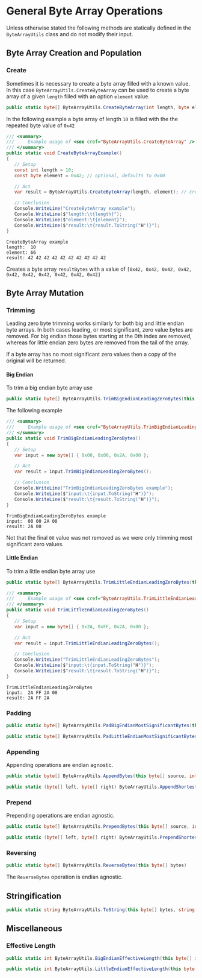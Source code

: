 # General Byte Array Operations

Unless otherwise stated the following methods are statically defined in the `ByteArrayUtils` class and do not modify their input.

## Byte Array Creation and Population

### Create

Sometimes it is necessary to create a byte array filled with a known value. In this case `ByteArrayUtils.CreateByteArray` can be used to create a byte array of a given `length` filled with an option `element` value.

```c#
public static byte[] ByteArrayUtils.CreateByteArray(int length, byte element = 0x00)
```

In the following example a byte array of length `10` is filled with the the repeated byte value of `0x42`

```c#
/// <summary>
///     Example usage of <see cref="ByteArrayUtils.CreateByteArray" />
/// </summary>
public static void CreateByteArrayExample()
{
   // Setup
   const int length = 10;
   const byte element = 0x42; // optional, defaults to 0x00

   // Act
   var result = ByteArrayUtils.CreateByteArray(length, element); // creates a byte array of length 10, filled with bytes of 0x42

   // Conclusion
   Console.WriteLine("CreateByteArray example");
   Console.WriteLine($"length:\t{length}");
   Console.WriteLine($"element:\t{element}");
   Console.WriteLine($"result:\t{result.ToString("H")}");
}
```

```
CreateByteArray example
length:  10
element: 66
result: 42 42 42 42 42 42 42 42 42 42
```

Creates a byte array `resultBytes` with a value of `[0x42, 0x42, 0x42, 0x42, 0x42, 0x42, 0x42, 0x42, 0x42, 0x42]`


## Byte Array Mutation

### Trimming

Leading zero byte trimming works similarly for both big and little endian byte arrays. In both cases leading, or most significant, zero value bytes are removed. For big endian those bytes starting at the 0th index are removed, whereas for little endian zero bytes are removed from the tail of the array. 

If a byte array has no most significant zero values then a copy of the original will be returned.

#### Big Endian

To trim a big endian byte array use

```c#
public static byte[] ByteArrayUtils.TrimBigEndianLeadingZeroBytes(this byte[] input)
```

The following example 

```c#
/// <summary>
///     Example usage of <see cref="ByteArrayUtils.TrimBigEndianLeadingZeroBytes" />
/// </summary>
public static void TrimBigEndianLeadingZeroBytes()
{
   // Setup
   var input = new byte[] { 0x00, 0x00, 0x2A, 0x00 };

   // Act
   var result = input.TrimBigEndianLeadingZeroBytes();

   // Conclusion
   Console.WriteLine("TrimBigEndianLeadingZeroBytes example");
   Console.WriteLine($"input:\t{input.ToString("H")}");
   Console.WriteLine($"result:\t{result.ToString("H")}");
}
```
```
TrimBigEndianLeadingZeroBytes example
input:  00 00 2A 00
result: 2A 00
```

Not that the final `00` value was not removed as we were only trimming most significant zero values.


#### Little Endian

To trim a little endian byte array use

```c#
public static byte[] ByteArrayUtils.TrimLittleEndianLeadingZeroBytes(this byte[] input)
```
```c#
/// <summary>
///     Example usage of <see cref="ByteArrayUtils.TrimLittleEndianLeadingZeroBytes" />
/// </summary>
public static void TrimLittleEndianLeadingZeroBytes()
{
   // Setup
   var input = new byte[] { 0x2A, 0xFF, 0x2A, 0x00 };

   // Act
   var result = input.TrimLittleEndianLeadingZeroBytes();

   // Conclusion
   Console.WriteLine("TrimLittleEndianLeadingZeroBytes");
   Console.WriteLine($"input:\t{input.ToString("H")}");
   Console.WriteLine($"result:\t{result.ToString("H")}");
}
```
```
TrimLittleEndianLeadingZeroBytes
input:  2A FF 2A 00
result: 2A FF 2A
```

### Padding

```c#
public static byte[] ByteArrayUtils.PadBigEndianMostSignificantBytes(this byte[] source, int finalLength, byte element = 0x00)
```

```c#
public static byte[] ByteArrayUtils.PadLittleEndianMostSignificantBytes(this byte[] source, int finalLength, byte element = 0x00)
```

### Appending

Appending operations are endian agnostic.

```c#
public static byte[] ByteArrayUtils.AppendBytes(this byte[] source, int count, byte element = 0x00)
```

```c#
public static (byte[] left, byte[] right) ByteArrayUtils.AppendShortest(byte[] left, byte[] right)
```

### Prepend

Prepending operations are endian agnostic.

```c#
public static byte[] ByteArrayUtils.PrependBytes(this byte[] source, int count, byte element = 0x00)
```

```c#
public static (byte[] left, byte[] right) ByteArrayUtils.PrependShortest(byte[] left, byte[] right)
```

### Reversing

```c#
public static byte[] ByteArrayUtils.ReverseBytes(this byte[] bytes)
```

The `ReverseBytes` operation is endian agnostic.

## Stringification

```c#
public static string ByteArrayUtils.ToString(this byte[] bytes, string format = "g", IFormatProvider formatProvider = null)
```

## Miscellaneous

### Effective Length

```c#
public static int ByteArrayUtils.BigEndianEffectiveLength(this byte[] input)
```

```c#
public static int ByteArrayUtils.LittleEndianEffectiveLength(this byte[] input)
```